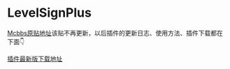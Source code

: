 # LevelSignPlus

[Mcbbs原贴地址](http://www.mcbbs.net/thread-590572-1-1.html)该贴不再更新，以后插件的更新日志、使用方法、插件下载都在下面👇

[插件最新版下载地址](https://github.com/licraft-club/LevelSignPlus/wiki)
